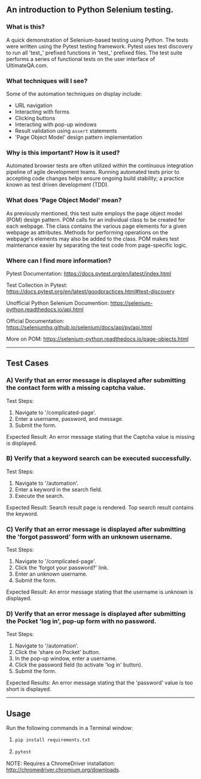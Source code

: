 ## An introduction to Python Selenium testing.

### What is this?

A quick demonstration of Selenium-based testing using Python. The tests were written using the Pytest testing framework. Pytest uses test discovery to run all 'test_' prefixed functions in 'test_' prefixed files. The test suite performs a series of functional tests on the user interface of UltimateQA.com. 

### What techniques will I see?

Some of the automation techniques on display include:
* URL navigation
* Interacting with forms
* Clicking buttons
* Interacting with pop-up windows
* Result validation using ```assert``` statements
* 'Page Object Model' design pattern implementation

### Why is this important? How is it used?

Automated browser tests are often utilized within the continuous integration pipeline of agile development teams. Running automated tests prior to accepting code changes helps ensure ongoing build stability; a practice known as test driven development (TDD).

### What does 'Page Object Model' mean?

As previously mentioned, this test suite employs the page object model (POM) design pattern. POM calls for an individual class to be created for each webpage. The class contains the various page elements for a given webpage as attributes. Methods for performing operations on the webpage's elements may also be added to the class. POM makes test maintenance easier by separating the test code from page-specific logic.

### Where can I find more information?

Pytest Documentation: https://docs.pytest.org/en/latest/index.html

Test Collection in Pytest: https://docs.pytest.org/en/latest/goodpractices.html#test-discovery

Unofficial Python Selenium Documention: https://selenium-python.readthedocs.io/api.html

Official Documentation: https://seleniumhq.github.io/selenium/docs/api/py/api.html

More on POM: https://selenium-python.readthedocs.io/page-objects.html

---

## Test Cases

### A) Verify that an error message is displayed after submitting the contact form with a missing captcha value.

Test Steps:
1. Navigate to '/complicated-page'.
2. Enter a username, password, and message.
3. Submit the form.

Expected Result:
An error message stating that the Captcha value is missing
is displayed.


### B) Verify that a keyword search can be executed successfully.

Test Steps:
1. Navigate to '/automation'.
2. Enter a keyword in the search field.
3. Execute the search.

Expected Result:
Search result page is rendered. Top search result contains
the keyword.


### C) Verify that an error message is displayed after submitting the 'forgot password' form with an unknown username.

Test Steps:
1. Navigate to '/complicated-page'.
2. Click the 'forgot your password?' link.
3. Enter an unknown username. 
2. Submit the form.

Expected Result:
An error message stating that the username is unknown is
displayed.


### D) Verify that an error message is displayed after submitting the Pocket 'log in', pop-up form with no password.

Test Steps:
1. Navigate to '/automation'.
2. Click the 'share on Pocket' button.
3. In the pop-up window, enter a username.
4. Click the password field (to activate 'log in' button).
5. Submit the form.

Expected Results:
An error message stating that the 'password' value is too
short is displayed.

---

## Usage

Run the following commands in a Terminal window:

1. ```bash
   pip install requirements.txt
   ```
2. ```bash
   pytest
   ```


NOTE: Requires a ChromeDriver installation: http://chromedriver.chromium.org/downloads.
